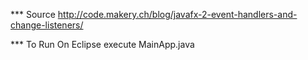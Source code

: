
*** Source
http://code.makery.ch/blog/javafx-2-event-handlers-and-change-listeners/

*** To Run
On Eclipse execute MainApp.java